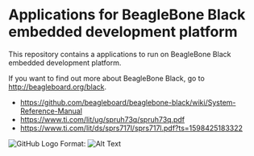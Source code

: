 # Applications for BeagleBone Black embedded development platform

This repository contains a applications to run on BeagleBone Black embedded development platform.

If you want to find out more about BeagleBone Black, go to http://beagleboard.org/black.

* https://github.com/beagleboard/beaglebone-black/wiki/System-Reference-Manual
* https://www.ti.com/lit/ug/spruh73q/spruh73q.pdf
* https://www.ti.com/lit/ds/sprs717l/sprs717l.pdf?ts=1598425183322



![GitHub Logo](/images/logo.png)
Format: ![Alt Text](url)
